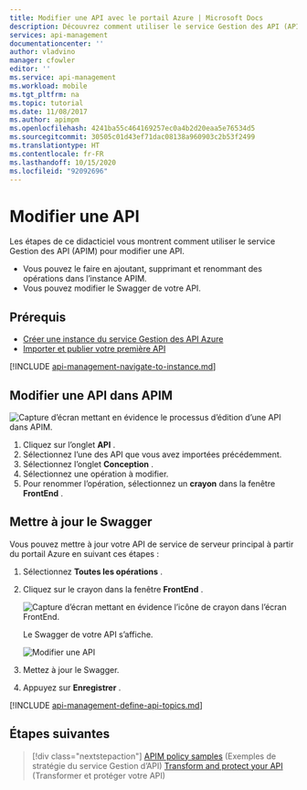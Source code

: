 ```yaml
---
title: Modifier une API avec le portail Azure | Microsoft Docs
description: Découvrez comment utiliser le service Gestion des API (APIM) pour modifier une API. Ajoutez, supprimez ou renommez des opérations dans l’instance APIM, ou modifiez le swagger de l’API.
services: api-management
documentationcenter: ''
author: vladvino
manager: cfowler
editor: ''
ms.service: api-management
ms.workload: mobile
ms.tgt_pltfrm: na
ms.topic: tutorial
ms.date: 11/08/2017
ms.author: apimpm
ms.openlocfilehash: 4241ba55c464169257ec0a4b2d20eaa5e76534d5
ms.sourcegitcommit: 30505c01d43ef71dac08138a960903c2b53f2499
ms.translationtype: HT
ms.contentlocale: fr-FR
ms.lasthandoff: 10/15/2020
ms.locfileid: "92092696"
---
```

# <a name="edit-an-api"></a>Modifier une API

Les étapes de ce didacticiel vous montrent comment utiliser le service Gestion des API (APIM) pour modifier une API. 

+ Vous pouvez le faire en ajoutant, supprimant et renommant des opérations dans l’instance APIM. 
+ Vous pouvez modifier le Swagger de votre API.

## <a name="prerequisites"></a>Prérequis

+ [Créer une instance du service Gestion des API Azure](get-started-create-service-instance.md)
+ [Importer et publier votre première API](import-and-publish.md)

[!INCLUDE [api-management-navigate-to-instance.md](../../includes/api-management-navigate-to-instance.md)]

## <a name="edit-an-api-in-apim"></a>Modifier une API dans APIM

![Capture d’écran mettant en évidence le processus d’édition d’une API dans APIM.](./media/edit-api/edit-api001.png)

1. Cliquez sur l’onglet **API** .
2. Sélectionnez l’une des API que vous avez importées précédemment.
3. Sélectionnez l’onglet **Conception** .
4. Sélectionnez une opération à modifier.
5. Pour renommer l’opération, sélectionnez un **crayon** dans la fenêtre **FrontEnd** .

## <a name="update-the-swagger"></a>Mettre à jour le Swagger

Vous pouvez mettre à jour votre API de service de serveur principal à partir du portail Azure en suivant ces étapes :

1. Sélectionnez **Toutes les opérations** .
2. Cliquez sur le crayon dans la fenêtre **FrontEnd** .

    ![Capture d’écran mettant en évidence l’icône de crayon dans l’écran FrontEnd.](./media/edit-api/edit-api002.png)

    Le Swagger de votre API s’affiche.

    ![Modifier une API](./media/edit-api/edit-api003.png)

3. Mettez à jour le Swagger.
4. Appuyez sur **Enregistrer** .

[!INCLUDE [api-management-define-api-topics.md](../../includes/api-management-define-api-topics.md)]

## <a name="next-steps"></a>Étapes suivantes

> [!div class="nextstepaction"]
> [APIM policy samples](./policy-reference.md) (Exemples de stratégie du service Gestion d’API)
> [Transform and protect your API](transform-api.md) (Transformer et protéger votre API)